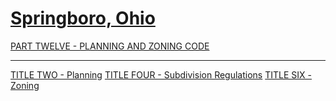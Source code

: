 [Springboro, Ohio](indexee20.html)
==================================

[PART TWELVE - PLANNING AND ZONING CODE](465ba412.html)

* * * * *

[TITLE TWO - Planning](4687a412.html) [TITLE FOUR - Subdivision
Regulations](48c4a412.html) [TITLE SIX - Zoning](4c61a412.html)
